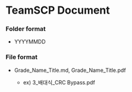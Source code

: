 ﻿# TeamSCP Document

### Folder format

- YYYYMMDD	

### File format

- Grade_Name_Title.md, Grade_Name_Title.pdf

  - ex) 3_배대식_CRC Bypass.pdf
